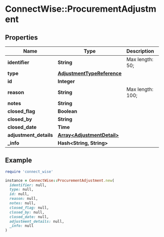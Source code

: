# ConnectWise::ProcurementAdjustment

## Properties

| Name | Type | Description | Notes |
| ---- | ---- | ----------- | ----- |
| **identifier** | **String** |  Max length: 50; |  |
| **type** | [**AdjustmentTypeReference**](AdjustmentTypeReference.md) |  |  |
| **id** | **Integer** |  | [optional] |
| **reason** | **String** |  Max length: 100; | [optional] |
| **notes** | **String** |  | [optional] |
| **closed_flag** | **Boolean** |  | [optional] |
| **closed_by** | **String** |  | [optional] |
| **closed_date** | **Time** |  | [optional] |
| **adjustment_details** | [**Array&lt;AdjustmentDetail&gt;**](AdjustmentDetail.md) |  | [optional] |
| **_info** | **Hash&lt;String, String&gt;** |  | [optional] |

## Example

```ruby
require 'connect_wise'

instance = ConnectWise::ProcurementAdjustment.new(
  identifier: null,
  type: null,
  id: null,
  reason: null,
  notes: null,
  closed_flag: null,
  closed_by: null,
  closed_date: null,
  adjustment_details: null,
  _info: null
)
```


